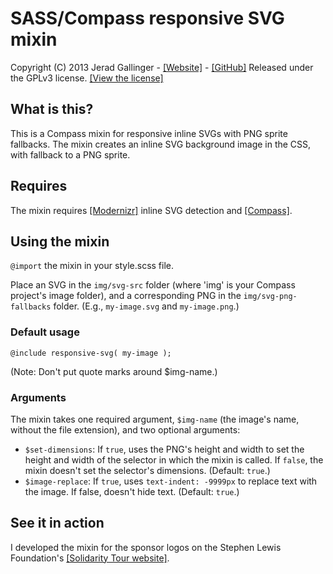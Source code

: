 # SASS/Compass responsive SVG mixin
Copyright (C) 2013 Jerad Gallinger - [[Website]](http://jeradgallinger.ca "jeradgallinger.ca") - [[GitHub]](https://github.com/jeradg/compass-responsive-svg "github.com/jeradg/compass-responsive-svg")
Released under the GPLv3 license. [[View the license]](http://www.gnu.org/licenses/ "GPLv3")

## What is this?

This is a Compass mixin for responsive inline SVGs with PNG sprite fallbacks. The mixin creates an inline SVG background image in the CSS, with fallback to a PNG sprite.

## Requires

The mixin requires [[Modernizr]](http://modernizr.com/ "Modernizr") inline SVG detection and [[Compass]](http://compass-style.org/ "Compass").

## Using the mixin

``@import`` the mixin in your style.scss file.

Place an SVG in the ``img/svg-src`` folder (where 'img' is your Compass project's image folder), and a corresponding PNG in the ``img/svg-png-fallbacks`` folder. (E.g., ``my-image.svg`` and ``my-image.png``.)

### Default usage

``@include responsive-svg( my-image );``

(Note: Don't put quote marks around $img-name.)

### Arguments

The mixin takes one required argument, ``$img-name`` (the image's name, without the file extension), and two optional arguments:

- ``$set-dimensions``: If ``true``, uses the PNG's height and width to set the height and width of the selector in which the mixin is called. If ``false``, the mixin doesn't set the selector's dimensions. (Default: ``true``.)
- ``$image-replace``: If ``true``, uses ``text-indent: -9999px`` to replace text with the image. If false, doesn't hide text. (Default: ``true``.)

## See it in action

I developed the mixin for the sponsor logos on the Stephen Lewis Foundation's [[Solidarity Tour website]](http://www.solidaritytour.ca/#sponsors "Solidarity Tour").
